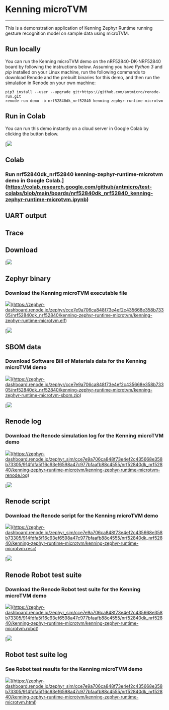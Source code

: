 


Kenning microTVM
================




---




This is a demonstration application of Kenning Zephyr Runtime running gesture
recognition model on sample data using microTVM.



Run locally
-----------




You can run the Kenning microTVM demo on the nRF52840\-DK\-NRF52840 board by
following the instructions below. Assuming you have *Python 3* and *pip*
installed on your Linux machine, run the following commands to download Renode
and the prebuilt binaries for this demo, and then run the simulation in Renode
on your own machine:



```
pip3 install --user --upgrade git+https://github.com/antmicro/renode-run.git
renode-run demo -b nrf52840dk_nrf52840 kenning-zephyr-runtime-microtvm

```


Run in Colab
------------



You can run this demo instantly on a cloud server in Google Colab by clicking
the button below.



[![](./colab.svg)


Colab
-----


### Run nrf52840dk\_nrf52840 kenning\-zephyr\-runtime\-microtvm demo in Google Colab.](https://colab.research.google.com/github/antmicro/test-colabs/blob/main/boards/nrf52840dk_nrf52840_kenning-zephyr-runtime-microtvm.ipynb)


UART output
-----------






Trace
-----







Download
--------




[![](./artifacts.svg)


Zephyr binary
-------------


### Download the Kenning microTVM executable file




![](./download.svg)](https://zephyr-dashboard.renode.io/zephyr/cce7e9a706ca848f73e4ef2c435668e358b73305/nrf52840dk_nrf52840/kenning-zephyr-runtime-microtvm/kenning-zephyr-runtime-microtvm.elf)


[![](./sbom.svg)


SBOM data
---------


### Download Software Bill of Materials data for the Kenning microTVM demo




![](./download.svg)](https://zephyr-dashboard.renode.io/zephyr/cce7e9a706ca848f73e4ef2c435668e358b73305/nrf52840dk_nrf52840/kenning-zephyr-runtime-microtvm/kenning-zephyr-runtime-microtvm-sbom.zip)


[![](./renode-artifacts.svg)


Renode log
----------


### Download the Renode simulation log for the Kenning microTVM demo




![](./download.svg)](https://zephyr-dashboard.renode.io/zephyr_sim/cce7e9a706ca848f73e4ef2c435668e358b73305/914fdfa5f16c93ef6598a47c977bfaafb88c4555/nrf52840dk_nrf52840/kenning-zephyr-runtime-microtvm/kenning-zephyr-runtime-microtvm-renode.log)


[![](./renode-artifacts.svg)


Renode script
-------------


### Download the Renode script for the Kenning microTVM demo




![](./download.svg)](https://zephyr-dashboard.renode.io/zephyr_sim/cce7e9a706ca848f73e4ef2c435668e358b73305/914fdfa5f16c93ef6598a47c977bfaafb88c4555/nrf52840dk_nrf52840/kenning-zephyr-runtime-microtvm/kenning-zephyr-runtime-microtvm.resc)


[![](./renode-artifacts.svg)


Renode Robot test suite
-----------------------


### Download the Renode Robot test suite for the Kenning microTVM demo




![](./download.svg)](https://zephyr-dashboard.renode.io/zephyr_sim/cce7e9a706ca848f73e4ef2c435668e358b73305/914fdfa5f16c93ef6598a47c977bfaafb88c4555/nrf52840dk_nrf52840/kenning-zephyr-runtime-microtvm/kenning-zephyr-runtime-microtvm.robot)


[![](./robot.svg)


Robot test suite log
--------------------


### See Robot test results for the Kenning microTVM demo




![](./download.svg)](https://zephyr-dashboard.renode.io/zephyr_sim/cce7e9a706ca848f73e4ef2c435668e358b73305/914fdfa5f16c93ef6598a47c977bfaafb88c4555/nrf52840dk_nrf52840/kenning-zephyr-runtime-microtvm/kenning-zephyr-runtime-microtvm.html)


